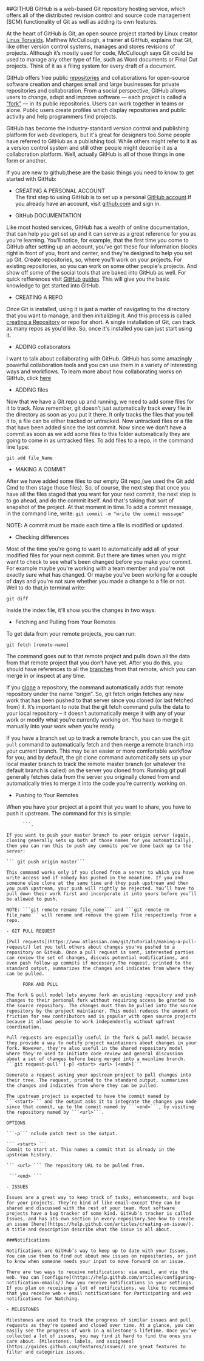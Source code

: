 ##GITHUB
GitHub is a web-based Git repository hosting service, which offers all of the distributed revision control and source code management (SCM) functionality of Git as well as adding its own features.

At the heart of GitHub is Git, an open source project started by Linux creator [Linus Torvalds](https://en.wikipedia.org/wiki/Linus_Torvalds). Matthew McCullough, a trainer at GitHub, explains that Git, like other version control systems, manages and stores revisions of projects. Although it’s mostly used for code, McCullough says Git could be used to manage any other type of file, such as Word documents or Final Cut projects. Think of it as a filing system for every draft of a document.

GitHub offers free public [repositories](https://www.atlassian.com/git/tutorials/setting-up-a-repository) and collaborations for open-source software creation and charges small and large businesses for private repositories and collaboration. From a social perspective, GitHub allows users to change, adapt and improve software — each project is called a ["fork"](https://help.github.com/articles/fork-a-repo/) — in its public repositories. Users can work together in teams or alone. Public users create profiles which display repositories and public activity and help programmers find projects.

GitHub has become the industry-standard version control and publishing platform for web developers, but it's great for designers too.Some people have referred to GitHub as a publishing tool. While others might refer to it as a version control system and still other people might describe it as a collaboration platform. Well, actually GitHub is all of those things in one form or another.

If you are new to github,these are the basic things you need to know to get started with GitHub:
   
 -  CREATING A PERSONAL ACCOUNT   
 The first step to using GitHub is to set up a personal [GitHub account](https://help.github.com/articles/signing-up-for-a-new-github-account/).If you already have an account, visit [github.com](thub.com) and sign in.
 
 - GItHub DOCUMENTATION

 Like most hosted services, GitHub has a wealth of online documentation, that can help you get set up and it can serve as a great reference for you as you're learning. You'll notice, for example, that the first time you come to GitHub after setting up an account, you've got these four information blocks right in front of you, front and center, and they're designed to help you set up Git. Create repositories, so, where you'll work on your projects. For existing repositories, so you can work on some other people's projects. And show off some of the social tools that are baked into GitHub as well. For quick refferences visit [GitHub guides](https://guides.github.com/). This will give you the basic knowledge to get started into GitHub.   
 - CREATING A REPO

Once Git is installed, using it is just a matter of navigating to the directory that you want to manage, and then initializing it. And this process is called [creating a Repository](https://help.github.com/articles/create-a-repo/) or repo for short. A single installation of Git, can track as many repos as you'd like. So, once it's installed you can just start using it.
    
- ADDING collaborators

I want to talk about collaborating with GitHub. GitHub has some amazingly powerful collaboration tools and you can use them in a variety of interesting ways and workflows. To learn more about how collaborating works on GitHub, click [here](https://help.github.com/categories/collaborating/)
 
- ADDING files

Now that we have a Git repo up and running, we need to add some files for it to track. Now remember, git doesn't just automatically track every file in the directory as soon as you put it there. It only tracks the files that you tell it to, a file can be either tracked or untracked. Now untracked files or a file that have been added since the last commit. Now since we don't have a commit as soon as we add some files to this folder automatically they are going to come in as untracked files. To add files to a repo, in the command line type:

   ``` git add file_Name  ```   
   
   - MAKING A COMMIT

After we have added some files to our empty Git repo,(we used the Git add Cmd to then stage those files). So, of course, the next step that once you have all the files staged that you want for your next commit, the next step is to go ahead, and do the commit itself. And that's taking that sort of snapshot of the project. At that moment in time.To add a commit message, in the command line, write:
``` git commit -m "write the commit message" ```

NOTE: A commit must be made each time a file is modified or updated.

- Checking differences

Most of the time you're going to want to automatically add all of your modified files for your next commit. But there are times when you might want to check to see what's been changed before you make your commit. For example maybe you're working with a team member and you're not exactly sure what has changed. Or maybe you've been working for a couple of days and you're not sure whether you made a change to a file or not. Well to do that,in terminal write:

``` git diff ```


Inside the index file, it'll show you the changes in two ways.

- Fetching and Pulling from Your Remotes

To get data from your remote projects, you can run:

```
git fetch [remote-name]
```
The command goes out to that remote project and pulls down all the data from that remote project that you don’t have yet. After you do this, you should have references to all the [branches](https://github.com/Kunena/Kunena-Forum/wiki/Create-a-new-branch-with-git-and-manage-branches) from that remote, which you can merge in or inspect at any time.

If you [clone](https://www.atlassian.com/git/tutorials/setting-up-a-repository/git-init) a repository, the command automatically adds that remote repository under the name “origin”. So, git fetch origin fetches any new work that has been pushed to that server since you cloned (or last fetched from) it. It’s important to note that the git fetch command pulls the data to your local repository – it doesn’t automatically merge it with any of your work or modify what you’re currently working on. You have to merge it manually into your work when you’re ready.

If you have a branch set up to track a remote branch, you can use the ```git pull``` command to automatically fetch and then merge a remote branch into your current branch. This may be an easier or more comfortable workflow for you; and by default, the git clone command automatically sets up your local master branch to track the remote master branch (or whatever the default branch is called) on the server you cloned from. Running git pull generally fetches data from the server you originally cloned from and automatically tries to merge it into the code you’re currently working on.

- Pushing to Your Remotes

When you have your project at a point that you want to share, you have to push it upstream. The command for this is simple: 
```git push [remote-name] [branch-name]
      ```. 
      
If you want to push your master branch to your origin server (again, cloning generally sets up both of those names for you automatically), then you can run this to push any commits you’ve done back up to the server:

``` git push origin master```

This command works only if you cloned from a server to which you have write access and if nobody has pushed in the meantime. If you and someone else clone at the same time and they push upstream and then you push upstream, your push will rightly be rejected. You’ll have to pull down their work first and incorporate it into yours before you’ll be allowed to push.

NOTE: ```git remote rename file_name``` and ```git remote rm file_name``` will rename and remove the given file respectively from a repo.

- GIT PULL REQUEST

[Pull requests](https://www.atlassian.com/git/tutorials/making-a-pull-request/) let you tell others about changes you've pushed to a repository on GitHub. Once a pull request is sent, interested parties can review the set of changes, discuss potential modifications, and even push follow-up commits if necessary.The request, printed to the standard output, summarizes the changes and indicates from where they can be pulled.  

      FORK AND PULL
   
The fork & pull model lets anyone fork an existing repository and push changes to their personal fork without requiring access be granted to the source repository. The changes must then be pulled into the source repository by the project maintainer. This model reduces the amount of friction for new contributors and is popular with open source projects because it allows people to work independently without upfront coordination.

Pull requests are especially useful in the fork & pull model because they provide a way to notify project maintainers about changes in your fork. However, they're also useful in the shared repository model where they're used to initiate code review and general discussion about a set of changes before being merged into a mainline branch.
```git request-pull' [-p] <start> <url> [<end>]```

Generate a request asking your upstream project to pull changes into their tree. The request, printed to the standard output, summarizes the changes and indicates from where they can be pulled.

The upstream project is expected to have the commit named by ```<start>``` and the output asks it to integrate the changes you made since that commit, up to the commit named by ```<end>```, by visiting the repository named by ```<url>```.

OPTIONS

```-p``` nclude patch text in the output.

``` <start> ```
Commit to start at. This names a commit that is already in the upstream history.

``` <url> ``` The repository URL to be pulled from.

 ```<end> ```

- ISSUES

Issues are a great way to keep track of tasks, enhancements, and bugs for your projects. They’re kind of like email—except they can be shared and discussed with the rest of your team. Most software projects have a bug tracker of some kind. GitHub’s tracker is called Issues, and has its own section in every repository.See how to create an issue [here](https://help.github.com/articles/creating-an-issue/).
A title and description describe what the issue is all about.

###Notifications

Notifications are GitHub’s way to keep up to date with your Issues. You can use them to find out about new issues on repositories, or just to know when someone needs your input to move forward on an issue.

There are two ways to receive notifications: via email, and via the web. You can [configure](https://help.github.com/articles/configuring-notification-emails/) how you receive notifications in your settings. If you plan on receiving a lot of notifications, we like to recommend that you receive web + email notifications for Participating and web notifications for Watching.

- MILESTONES

Milestones are used to track the progress of similar issues and pull requests as they're opened and closed over time. At a glance, you can easily see the progress of work in a milestone's lifetime. Once you’ve collected a lot of issues, you may find it hard to find the ones you care about. [Milestones, labels, and assignees](https://guides.github.com/features/issues/) are great features to filter and categorize issues.




